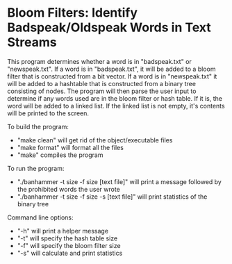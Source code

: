 # Bloom Filters: Identify Badspeak/Oldspeak Words in Text Streams

This program determines whether a word is in "badspeak.txt" or "newspeak.txt". If a word is in "badspeak.txt", it will be added to a bloom filter that is constructed from a bit vector. If a word is in "newspeak.txt" it will be added to a hashtable that is constructed from a binary tree consisting of nodes. The program will then parse the user input to determine if any words used are in the bloom filter or hash table. If it is, the word will be added to a linked list. If the linked list is not empty, it's contents will be printed to the screen.

To build the program:
- "make clean" will get rid of the object/executable files
- "make format" will format all the files
- "make" compiles the program

To run the program:
- "./banhammer -t size -f size [text file]" will print a  message followed by the prohibited words the user wrote
- "./banhammer -t size -f size -s [text file]" will print statistics of the binary tree

Command line options:
- "-h" will print a helper message
- "-t" will specify the hash table size
- "-f" will specify the bloom filter size
- "-s" will calculate and print statistics
